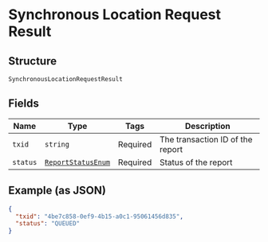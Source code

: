 
# Synchronous Location Request Result

## Structure

`SynchronousLocationRequestResult`

## Fields

| Name | Type | Tags | Description |
|  --- | --- | --- | --- |
| `txid` | `string` | Required | The transaction ID of the report |
| `status` | [`ReportStatusEnum`](../../doc/models/report-status-enum.md) | Required | Status of the report |

## Example (as JSON)

```json
{
  "txid": "4be7c858-0ef9-4b15-a0c1-95061456d835",
  "status": "QUEUED"
}
```

